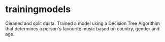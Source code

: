 # trainingmodels

Cleaned and split dasta. Trained a model using a Decision Tree Algorithim that determines a person's favourite music based on country, gender and age.
